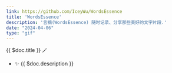 ```yaml
---
link: https://github.com/IceyWu/WordsEssence
title: 'WordsEssence'
description: '言摘(WordsEssence) 随时记录、分享那些美好的文字片段.'
date: "2024-04-06"
type: "gif"
---
```


{{ $doc.title }} 🪄

- ✨ {{ $doc.description }}